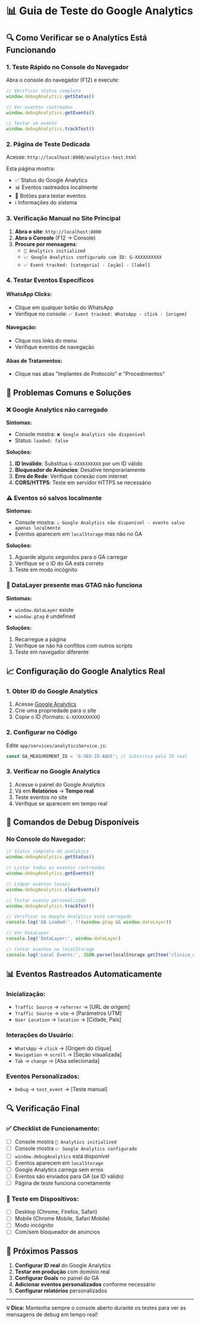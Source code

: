 # 📊 Guia de Teste do Google Analytics

## 🔍 Como Verificar se o Analytics Está Funcionando

### 1. **Teste Rápido no Console do Navegador**

Abra o console do navegador (F12) e execute:

```javascript
// Verificar status completo
window.debugAnalytics.getStatus()

// Ver eventos rastreados
window.debugAnalytics.getEvents()

// Testar um evento
window.debugAnalytics.trackTest()
```

### 2. **Página de Teste Dedicada**

Acesse: `http://localhost:8000/analytics-test.html`

Esta página mostra:
- ✅ Status do Google Analytics
- 📊 Eventos rastreados localmente
- 🧪 Botões para testar eventos
- ℹ️ Informações do sistema

### 3. **Verificação Manual no Site Principal**

1. **Abra o site**: `http://localhost:8000`
2. **Abra o Console** (F12 → Console)
3. **Procure por mensagens**:
   - `🚀 Analytics initialized`
   - `📈 Google Analytics configurado com ID: G-XXXXXXXXXX`
   - `✅ Event tracked: [categoria] - [ação] - [label]`

### 4. **Testar Eventos Específicos**

#### WhatsApp Clicks:
- Clique em qualquer botão do WhatsApp
- Verifique no console: `✅ Event tracked: WhatsApp - click - [origem]`

#### Navegação:
- Clique nos links do menu
- Verifique eventos de navegação

#### Abas de Tratamentos:
- Clique nas abas "Implantes de Protocolo" e "Procedimentos"

## 🔧 Problemas Comuns e Soluções

### ❌ **Google Analytics não carregado**

**Sintomas:**
- Console mostra: `❌ Google Analytics não disponível`
- Status: `loaded: false`

**Soluções:**
1. **ID Inválido**: Substitua `G-XXXXXXXXXX` por um ID válido
2. **Bloqueador de Anúncios**: Desative temporariamente
3. **Erro de Rede**: Verifique conexão com internet
4. **CORS/HTTPS**: Teste em servidor HTTPS se necessário

### ⚠️ **Eventos só salvos localmente**

**Sintomas:**
- Console mostra: `⚠️ Google Analytics não disponível - evento salvo apenas localmente`
- Eventos aparecem em `localStorage` mas não no GA

**Soluções:**
1. Aguarde alguns segundos para o GA carregar
2. Verifique se o ID do GA está correto
3. Teste em modo incógnito

### 🔄 **DataLayer presente mas GTAG não funciona**

**Sintomas:**
- `window.dataLayer` existe
- `window.gtag` é undefined

**Soluções:**
1. Recarregue a página
2. Verifique se não há conflitos com outros scripts
3. Teste em navegador diferente

## 📈 Configuração do Google Analytics Real

### 1. **Obter ID do Google Analytics**

1. Acesse [Google Analytics](https://analytics.google.com)
2. Crie uma propriedade para o site
3. Copie o ID (formato: `G-XXXXXXXXXX`)

### 2. **Configurar no Código**

Edite `app/services/analyticsService.js`:

```javascript
const GA_MEASUREMENT_ID = 'G-SEU-ID-AQUI'; // Substitua pelo ID real
```

### 3. **Verificar no Google Analytics**

1. Acesse o painel do Google Analytics
2. Vá em **Relatórios** → **Tempo real**
3. Teste eventos no site
4. Verifique se aparecem em tempo real

## 🧪 Comandos de Debug Disponíveis

### No Console do Navegador:

```javascript
// Status completo do analytics
window.debugAnalytics.getStatus()

// Listar todos os eventos rastreados
window.debugAnalytics.getEvents()

// Limpar eventos locais
window.debugAnalytics.clearEvents()

// Testar evento personalizado
window.debugAnalytics.trackTest()

// Verificar se Google Analytics está carregado
console.log('GA Loaded:', !!(window.gtag && window.dataLayer))

// Ver DataLayer
console.log('DataLayer:', window.dataLayer)

// Contar eventos no localStorage
console.log('Local Events:', JSON.parse(localStorage.getItem('clinica_events') || '[]').length)
```

## 📊 Eventos Rastreados Automaticamente

### **Inicialização:**
- `Traffic Source` → `referrer` → [URL de origem]
- `Traffic Source` → `utm` → [Parâmetros UTM]
- `User Location` → `location` → [Cidade, País]

### **Interações do Usuário:**
- `WhatsApp` → `click` → [Origem do clique]
- `Navigation` → `scroll` → [Seção visualizada]
- `Tab` → `change` → [Aba selecionada]

### **Eventos Personalizados:**
- `Debug` → `test_event` → [Teste manual]

## 🔍 Verificação Final

### ✅ **Checklist de Funcionamento:**

- [ ] Console mostra `🚀 Analytics initialized`
- [ ] Console mostra `📈 Google Analytics configurado`
- [ ] `window.debugAnalytics` está disponível
- [ ] Eventos aparecem em `localStorage`
- [ ] Google Analytics carrega sem erros
- [ ] Eventos são enviados para GA (se ID válido)
- [ ] Página de teste funciona corretamente

### 📱 **Teste em Dispositivos:**

- [ ] Desktop (Chrome, Firefox, Safari)
- [ ] Mobile (Chrome Mobile, Safari Mobile)
- [ ] Modo incógnito
- [ ] Com/sem bloqueador de anúncios

## 🚀 Próximos Passos

1. **Configurar ID real** do Google Analytics
2. **Testar em produção** com domínio real
3. **Configurar Goals** no painel do GA
4. **Adicionar eventos personalizados** conforme necessário
5. **Configurar relatórios** personalizados

---

**💡 Dica:** Mantenha sempre o console aberto durante os testes para ver as mensagens de debug em tempo real! 